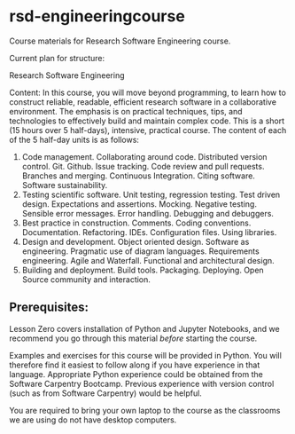 # rsd-engineeringcourse

Course materials for Research Software Engineering course.

Current plan for structure:

Research Software Engineering

Content:
In this course, you will move beyond programming, to learn how to construct reliable, readable, efficient research software in a collaborative environment. The emphasis is on practical techniques, tips, and technologies to effectively build and maintain complex code. This is a short (15 hours over 5 half-days), intensive, practical course. The content of each of the 5 half-day units is as follows:

1. Code management. Collaborating around code. Distributed version control. Git. Github. Issue tracking. Code review and pull requests. Branches and merging. Continuous Integration. Citing software. Software sustainability.
1. Testing scientific software. Unit testing, regression testing. Test driven design. Expectations and assertions. Mocking. Negative testing. Sensible error messages. Error handling. Debugging and debuggers.
1. Best practice in construction. Comments. Coding conventions. Documentation. Refactoring. IDEs. Configuration files. Using libraries.
1. Design and development. Object oriented design. Software as engineering. Pragmatic use of diagram languages. Requirements engineering. Agile and Waterfall. Functional and architectural design.
1. Building and deployment. Build tools. Packaging. Deploying. Open Source community and interaction.

## Prerequisites:

Lesson Zero covers installation of Python and Jupyter Notebooks, and we recommend you go through this material _before_ starting the course.

Examples and exercises for this course will be provided in Python.  You will therefore find it easiest to follow along if you have experience in that language. Appropriate Python experience could be obtained from the Software Carpentry Bootcamp. Previous experience with version control (such as from Software Carpentry) would be helpful.

You are required to bring your own laptop to the course as the classrooms we are using do not have desktop computers.

